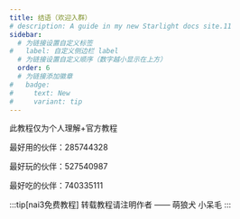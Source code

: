 ```yaml
---
title: 结语（欢迎入群）
# description: A guide in my new Starlight docs site.11
sidebar:
  # 为链接设置自定义标签
#   label: 自定义侧边栏 label
  # 为链接设置自定义顺序（数字越小显示在上方）
  order: 6
  # 为链接添加徽章
#   badge:
#     text: New
#     variant: tip
---
```



此教程仅为个人理解+官方教程

最好用的伙伴：285744328

最好玩的伙伴：527540987

最好吃的伙伴：740335111

:::tip[nai3免费教程]
转载教程请注明作者
       —— 萌狼犬 小呆毛
:::